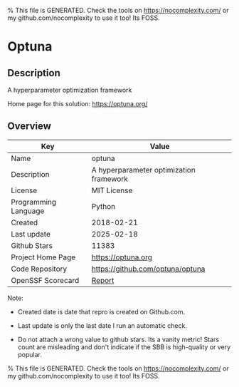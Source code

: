 
% This file is GENERATED. Check the tools on https://nocomplexity.com/ or my github.com/nocomplexity to use it too! Its FOSS. 

# Optuna

## Description 

A hyperparameter optimization framework 

Home page for this solution: https://optuna.org/ 

## Overview 

| Key | Value |
| --- | --- |
| Name | optuna |
| Description | A hyperparameter optimization framework |
| License | MIT License |
| Programming Language | Python |
| Created | 2018-02-21 |
| Last update | 2025-02-18 |
| Github Stars | 11383 |
| Project Home Page | https://optuna.org |
| Code Repository | https://github.com/optuna/optuna |
| OpenSSF Scorecard | [Report](https://securityscorecards.dev/viewer/?uri=github.com/optuna/optuna) |

Note:
 - Created date is date that repro is created on Github.com. 

- Last update is only the last date I run an automatic check. 

- Do not attach a wrong value to github stars. Its a vanity metric! Stars count are misleading and 
don't indicate if the SBB is high-quality or very popular.

% This file is GENERATED. Check the tools on https://nocomplexity.com/ or my github.com/nocomplexity to use it too! Its FOSS. 

